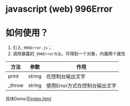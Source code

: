 # javascript (web) 996Error

# 如何使用？
1. 引入`_996Error.js`；
2. 调用暴露的`_996Error方法`，可得到一个对象，内置两个属性

方法     |参数      |作用
---     |-------   |-------------
print   |string    |在控制台输出文字
_throw  |string    |使用Error方式在控制台输出文字

具体Demo见[index.html](./index.html)